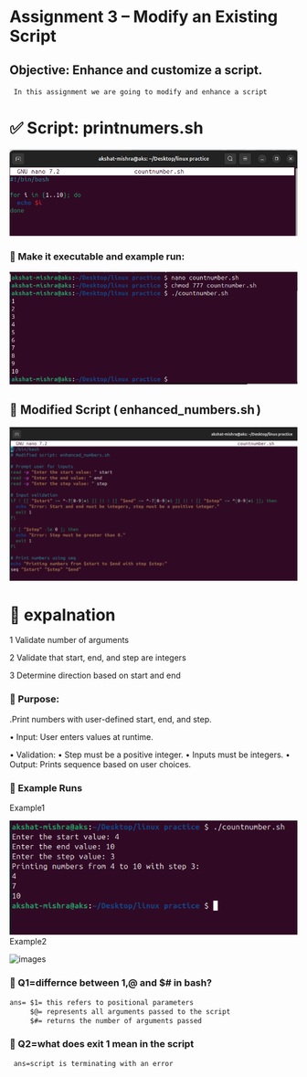 # Assignment 3 – Modify an Existing Script
## Objective: Enhance and customize a script.

```
 In this assignment we are going to modify and enhance a script 
 ```

 # ✅ Script: printnumers.sh
![alt text](./images3/1.png)


### 📌 Make it executable and example run:
![alt text](./images3/2.png)

## 📌 Modified Script (⁠ enhanced_numbers.sh ⁠)
 
 ![alt text](./images3/3.png)

# 📌 expalnation

1 Validate number of arguments


2  Validate that start, end, and step are integers


3 Determine direction based on start and end


### 📌 ⁠Purpose: 

.Print numbers with user-defined start, end, and step.

•  ⁠Input: User enters values at runtime.


•⁠  ⁠Validation:
•⁠  ⁠Step must be a positive integer.
•⁠  ⁠Inputs must be integers.
•⁠  ⁠Output: Prints sequence based on user choices.

### 📌 Example Runs

Example1

![images](./images3/5.2.png)
Example2

![images ](../images/img58.png)


### 📌 Q1=differnce between $1,$@ and $# in bash?

    ans= $1= this refers to positional parameters
         $@= represents all arguments passed to the script
         $#= returns the number of arguments passed

### 📌 Q2=what does exit 1 mean in the script
    
     ans=script is terminating with an error
     